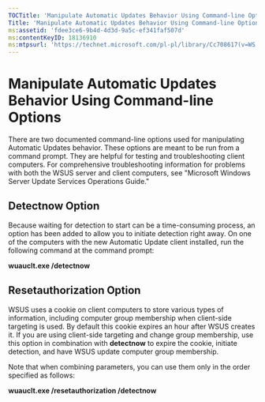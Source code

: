 ```yaml
---
TOCTitle: 'Manipulate Automatic Updates Behavior Using Command-line Options'
Title: 'Manipulate Automatic Updates Behavior Using Command-line Options'
ms:assetid: 'fdee3ce6-9b4d-4d3d-9a5c-ef341faf507d'
ms:contentKeyID: 18136910
ms:mtpsurl: 'https://technet.microsoft.com/pl-pl/library/Cc708617(v=WS.10)'
---
```


Manipulate Automatic Updates Behavior Using Command-line Options
================================================================

There are two documented command-line options used for manipulating Automatic Updates behavior. These options are meant to be run from a command prompt. They are helpful for testing and troubleshooting client computers. For comprehensive troubleshooting information for problems with both the WSUS server and client computers, see "Microsoft Windows Server Update Services Operations Guide."

Detectnow Option
----------------

Because waiting for detection to start can be a time-consuming process, an option has been added to allow you to initiate detection right away. On one of the computers with the new Automatic Update client installed, run the following command at the command prompt:

**wuauclt.exe /detectnow**

Resetauthorization Option
-------------------------

WSUS uses a cookie on client computers to store various types of information, including computer group membership when client-side targeting is used. By default this cookie expires an hour after WSUS creates it. If you are using client-side targeting and change group membership, use this option in combination with **detectnow** to expire the cookie, initiate detection, and have WSUS update computer group membership.

Note that when combining parameters, you can use them only in the order specified as follows:

**wuauclt.exe /resetauthorization /detectnow**
